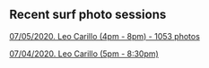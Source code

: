 ## Recent surf photo sessions

<a href="https://photos.app.goo.gl/MYex2T6pXrjKNnTw9" target="_blank">07/05/2020. Leo Carillo (4pm - 8pm) - 1053 photos</a>

<a href="https://photos.app.goo.gl/1YNp1qeNjAizuRWp6" target="_blank">07/04/2020. Leo Carillo (5pm - 8:30pm)</a>


